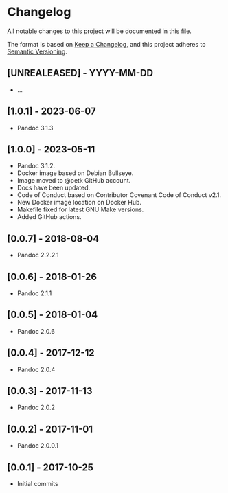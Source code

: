 # Changelog

All notable changes to this project will be documented in this file.

The format is based on [Keep a Changelog](https://keepachangelog.com/en/1.0.0/),
and this project adheres to [Semantic Versioning](https://semver.org/spec/v2.0.0.html).

## [UNREALEASED] - YYYY-MM-DD

* ...

## [1.0.1] - 2023-06-07

* Pandoc 3.1.3

## [1.0.0] - 2023-05-11

* Pandoc 3.1.2.
* Docker image based on Debian Bullseye.
* Image moved to @petk GitHub account.
* Docs have been updated.
* Code of Conduct based on Contributor Covenant Code of Conduct v2.1.
* New Docker image location on Docker Hub.
* Makefile fixed for latest GNU Make versions.
* Added GitHub actions.

## [0.0.7] - 2018-08-04

* Pandoc 2.2.2.1

## [0.0.6] - 2018-01-26

* Pandoc 2.1.1

## [0.0.5] - 2018-01-04

* Pandoc 2.0.6

## [0.0.4] - 2017-12-12

* Pandoc 2.0.4

## [0.0.3] - 2017-11-13

* Pandoc 2.0.2

## [0.0.2] - 2017-11-01

* Pandoc 2.0.0.1

## [0.0.1] - 2017-10-25

* Initial commits
